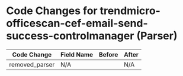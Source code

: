 # Code Changes for trendmicro-officescan-cef-email-send-success-controlmanager (Parser)

| Code Change | Field Name | Before | After |
|-------------|------------|--------|-------|
| removed_parser | N/A |  | N/A |